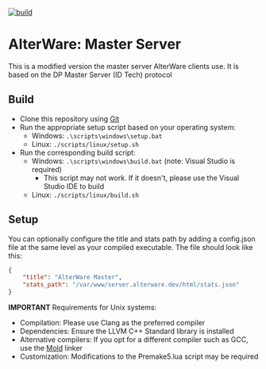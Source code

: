 [![build](https://github.com/alterware/master-server/workflows/Build/badge.svg)](https://github.com/alterware/master-server/actions)


# AlterWare: Master Server
This is a modified version the master server AlterWare clients use. It is based on the DP Master Server (ID Tech) protocol

## Build
- Clone this repository using [Git][git-link]
- Run the appropriate setup script based on your operating system:
    - Windows: `.\scripts\windows\setup.bat`
    - Linux: `./scripts/linux/setup.sh`
- Run the corresponding build script:
    - Windows: `.\scripts\windows\build.bat` (note: Visual Studio is required)
        - This script may not work. If it doesn't, please use the Visual Studio IDE to build
    - Linux: `./scripts/linux/build.sh`

## Setup
You can optionally configure the title and stats path by adding a config.json file at the same level as your compiled executable. The file should look like this:
```json
{
    "title": "AlterWare Master",
    "stats_path": "/var/www/server.alterware.dev/html/stats.json"
}
```

**IMPORTANT**
Requirements for Unix systems:
- Compilation: Please use Clang as the preferred compiler
- Dependencies: Ensure the LLVM C++ Standard library is installed
- Alternative compilers: If you opt for a different compiler such as GCC, use the [Mold][mold-link] linker
- Customization: Modifications to the Premake5.lua script may be required

[git-link]:               https://git-scm.com
[mold-link]:              https://github.com/rui314/mold
